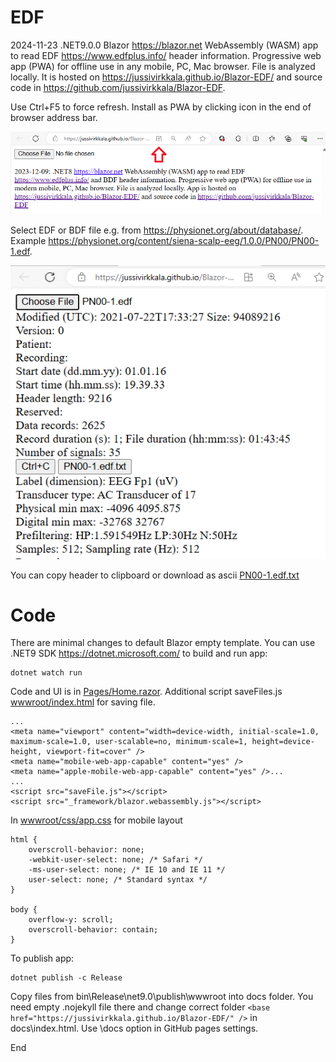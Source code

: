 # EDF

2024-11-23 .NET9.0.0 Blazor https://blazor.net  WebAssembly (WASM) app to read EDF https://www.edfplus.info/ header information. Progressive web app (PWA) for offline use in any mobile, PC, Mac browser. File is analyzed locally. It is hosted on https://jussivirkkala.github.io/Blazor-EDF/ and source code in https://github.com/jussivirkkala/Blazor-EDF. 

Use Ctrl+F5 to force refresh. Install as PWA by clicking icon in the end of browser address bar.

![EDF-1](EDF-0.png)

Select EDF or BDF file e.g. from https://physionet.org/about/database/. Example https://physionet.org/content/siena-scalp-eeg/1.0.0/PN00/PN00-1.edf.  

![EDF-2](EDF-1.png)

You can copy header to clipboard or download as ascii [PN00-1.edf.txt](PN00-1.edf.txt)

# Code

There are minimal changes to default Blazor empty template. You can use .NET9 SDK https://dotnet.microsoft.com/ to build and run app: 

```
dotnet watch run
```
Code and UI is in [Pages/Home.razor](Pages/Home.razor). Additional script saveFiles.js  [wwwroot/index.html](wwwroot/index.html) for saving file. 

```
...
<meta name="viewport" content="width=device-width, initial-scale=1.0, maximum-scale=1.0, user-scalable=no, minimum-scale=1, height=device-height, viewport-fit=cover" />
<meta name="mobile-web-app-capable" content="yes" />
<meta name="apple-mobile-web-app-capable" content="yes" />...
...
<script src="saveFile.js"></script>
<script src="_framework/blazor.webassembly.js"></script>
```
In [wwwroot/css/app.css](wwwroot/css/app.css) for mobile layout

```
html {
    overscroll-behavior: none;
    -webkit-user-select: none; /* Safari */
    -ms-user-select: none; /* IE 10 and IE 11 */
    user-select: none; /* Standard syntax */
}

body {
    overflow-y: scroll;
    overscroll-behavior: contain;
}
```

</style>


To publish app:

```
dotnet publish -c Release
```
Copy files from bin\Release\net9.0\publish\wwwroot into docs folder. You need empty .nojekyll file there and change correct folder 
```<base href="https://jussivirkkala.github.io/Blazor-EDF/" />``` in docs\index.html. Use \docs option in GitHub pages settings. 

End
